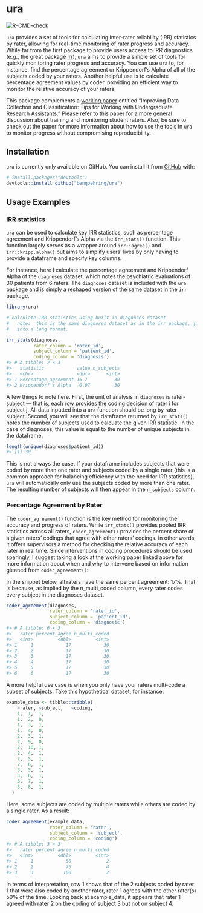 
<!-- README.md is generated from README.Rmd. Please edit that file -->

# ura

<!-- badges: start -->

[![R-CMD-check](https://github.com/bengoehring/ura/actions/workflows/R-CMD-check.yaml/badge.svg)](https://github.com/bengoehring/ura/actions/workflows/R-CMD-check.yaml)
<!-- badges: end -->

`ura` provides a set of tools for calculating inter-rater reliability
(IRR) statistics by rater, allowing for real-time monitoring of rater
progress and accuracy. While far from the first package to provide users
access to IRR diagnostics (e.g., the great package
[irr](https://cran.r-project.org/web/packages/irr/irr.pdf)), `ura` aims
to provide a simple set of tools for quickly monitoring rater progress
and accuracy. You can use `ura` to, for instance, find the percentage
agreement or Krippendorf’s Alpha of all of the subjects coded by your
raters. Another helpful use is to calculate percentage agreement values
by coder, providing an efficient way to monitor the relative accuracy of
your raters.

This package complements a [working
paper](https://bengoehring.github.io/files/perspectives-paper.pdf)
entitled “Improving Data Collection and Classification: Tips for Working
with Undergraduate Research Assistants.” Please refer to this paper for
a more general discussion about training and monitoring student raters.
Also, be sure to check out the paper for more information about how to
use the tools in `ura` to monitor progress without compromising
reproducibility.

## Installation

`ura` is currently only available on GitHub. You can install it from
[GitHub](https://github.com/) with:

``` r
# install.packages("devtools")
devtools::install_github("bengoehring/ura")
```

## Usage Examples

### IRR statistics

`ura` can be used to calculate key IRR statistics, such as percentage
agreement and Krippendorf’s Alpha via the `irr_stats()` function. This
function largely serves as a wrapper around `irr::agree()` and
`irr::kripp.alpha()` but aims to simplify users’ lives by only having to
provide a dataframe and specify key columns.

For instance, here I calculate the percentage agreement and Krippendorf
Alpha of the `diagnoses` dataset, which notes the psychiatric
evaluations of 30 patients from 6 raters. The `diagnoses` dataset is
included with the `ura` package and is simply a reshaped version of the
same dataset in the `irr` package.

``` r
library(ura)

# calculate IRR statistics using built in diagnoses dataset 
#   note:  this is the same diagnoses dataset as in the irr package, just pivoted
#   into a long format. 

irr_stats(diagnoses,
          rater_column = 'rater_id',
          subject_column = 'patient_id',
          coding_column = 'diagnosis')
#> # A tibble: 2 × 3
#>   statistic            value n_subjects
#>   <chr>                <dbl>      <int>
#> 1 Percentage agreement 16.7          30
#> 2 Krippendorf's Alpha   0.07         30
```

A few things to note here. First, the unit of analysis in `diagnoses` is
rater-subject — that is, each row provides the coding decision of rater
i for subject j. All data inputted into a `ura` function should be long
by rater-subject. Second, you will see that the dataframe returned by
`irr_stats()` notes the number of subjects used to calcuate the given
IRR statistic. In the case of diagnoses, this value is equal to the
number of unique subjects in the dataframe:

``` r
length(unique(diagnoses$patient_id))
#> [1] 30
```

This is not always the case. If your dataframe includes subjects that
were coded by more than one rater and subjects coded by a single rater
(this is a common approach for balancing efficiency with the need for
IRR statistics), `ura` will automatically only use the subjects coded by
more than one rater. The resulting number of subjects will then appear
in the `n_subjects` column.

### Percentage Agreement by Rater

The `coder_agreement()` function is the key method for monitoring the
accuracy and progress of raters. While `irr_stats()` provides pooled IRR
statistics across all raters, `coder_agreement()` provides the percent
share of a given raters’ codings that agree with other raters’ codings.
In other words, it offers supervisors a method for checking the relative
accuracy of each rater in real time. Since interventions in coding
procedures should be used sparingly, I suggest taking a look at the
working paper linked above for more information about when and why to
intervene based on information gleaned from `coder_agreement()`:

In the snippet below, all raters have the same percent agreement: 17%.
That is because, as implied by the n_multi_coded column, every rater
codes every subject in the diagnoses dataset.

``` r
coder_agreement(diagnoses,
                rater_column = 'rater_id',
                subject_column = 'patient_id',
                coding_column = 'diagnosis')
#> # A tibble: 6 × 3
#>   rater percent_agree n_multi_coded
#>   <int>         <dbl>         <int>
#> 1     1            17            30
#> 2     2            17            30
#> 3     3            17            30
#> 4     4            17            30
#> 5     5            17            30
#> 6     6            17            30
```

A more helpful use case is when you only have your raters multi-code a
subset of subjects. Take this hypothetical dataset, for instance:

``` r
example_data <- tibble::tribble(
    ~rater, ~subject,   ~coding,
    1,  1,  1,
    1,  2,  0,
    1,  3,  1,
    1,  4,  0,
    2,  3,  1,
    2,  9,  0,
    2,  10, 1,
    2,  4,  1,
    2,  5,  1,
    2,  6,  1,
    3,  5,  1,
    3,  6,  1,
    3,  7,  1,
    3,  8,  1,
  )
```

Here, some subjects are coded by multiple raters while others are coded
by a single rater. As a result:

``` r
coder_agreement(example_data,
                rater_column = 'rater',
                subject_column = 'subject',
                coding_column = 'coding')
#> # A tibble: 3 × 3
#>   rater percent_agree n_multi_coded
#>   <int>         <dbl>         <int>
#> 1     1            50             2
#> 2     2            75             4
#> 3     3           100             2
```

In terms of interpretation, row 1 shows that of the 2 subjects coded by
rater 1 that were also coded by another rater, rater 1 agrees with the
other rater(s) 50% of the time. Looking back at example_data, it appears
that rater 1 agreed with rater 2 on the coding of subject 3 but not on
subject 4.

